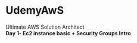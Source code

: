 # UdemyAwS
Ultimate AWS Solution Architect <br>
<b>Day 1<b>- Ec2 instance basic + Security Groups Intro <br>
